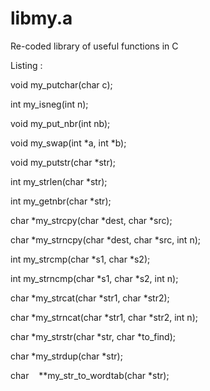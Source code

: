# libmy.a
Re-coded library of useful functions in C

Listing :

void    my_putchar(char c);

int     my_isneg(int n);

void    my_put_nbr(int nb);

void    my_swap(int *a, int *b);

void    my_putstr(char *str);

int     my_strlen(char *str);

int     my_getnbr(char *str);

char    *my_strcpy(char *dest, char *src);

char    *my_strncpy(char *dest, char *src, int n);

int     my_strcmp(char *s1, char *s2);

int     my_strncmp(char *s1, char *s2, int n);

char    *my_strcat(char *str1, char *str2);

char    *my_strncat(char *str1, char *str2, int n);

char    *my_strstr(char *str, char *to_find);

char    *my_strdup(char *str);

char    **my_str_to_wordtab(char *str);
